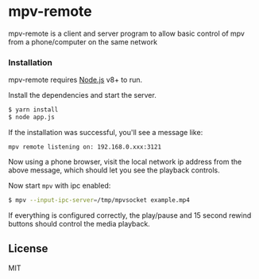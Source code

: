 # mpv-remote

mpv-remote is a client and server program to allow basic control of mpv from a phone/computer on the same network

### Installation

mpv-remote requires [Node.js](https://nodejs.org/) v8+ to run.

Install the dependencies and start the server.

```sh
$ yarn install
$ node app.js
```

If the installation was successful, you'll see a message like:
```
mpv remote listening on: 192.168.0.xxx:3121
```
Now using a phone browser, visit the local network ip address from the above message, which should let you see the playback controls.

Now start `mpv` with ipc enabled:
```sh
$ mpv --input-ipc-server=/tmp/mpvsocket example.mp4
```

If everything is configured correctly, the play/pause and 15 second rewind buttons should control the media playback.





License
----

MIT
